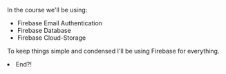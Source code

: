 

<p>
In the course we'll be using:
<ul>
  <li>Firebase Email Authentication</li>
  <li>Firebase Database</li>
  <li>Firebase Cloud-Storage</li>
</ul>
<p/>

<p>To keep things simple and condensed I'll be using Firebase for everything.</p>


<li>End?!</li>
</ol>

